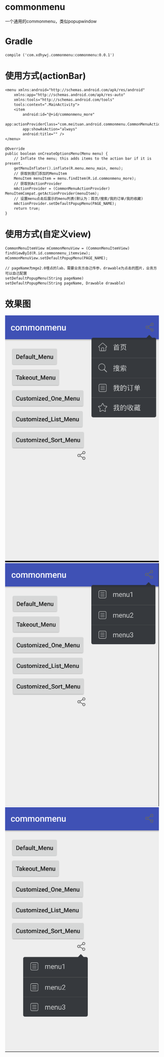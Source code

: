 # commonmenu
一个通用的commonmenu，类似popupwindow
# Gradle

    compile ('com.xdhywj.commonmenu:commonmenu:0.0.1')

# 使用方式(actionBar)

    <menu xmlns:android="http://schemas.android.com/apk/res/android"
        xmlns:app="http://schemas.android.com/apk/res-auto"
        xmlns:tools="http://schemas.android.com/tools"
        tools:context=".MainActivity">
        <item
            android:id="@+id/commonmenu_more"
            app:actionProviderClass="com.meituan.android.commonmenu.CommonMenuActionProvider"
            app:showAsAction="always"
            android:title="" />
    </menu>

    @Override
    public boolean onCreateOptionsMenu(Menu menu) {
        // Inflate the menu; this adds items to the action bar if it is present.
        getMenuInflater().inflate(R.menu.menu_main, menu);
        // 获取到我们添加的MenuItem
        MenuItem menuItem = menu.findItem(R.id.commonmenu_more);
        // 获取到ActionProvider
        mActionProvider = (CommonMenuActionProvider) MenuItemCompat.getActionProvider(menuItem);
        // 设置menu点击后展示的menu列表(默认为：首页/搜索/我的订单/我的收藏)
        mActionProvider.setDefaultPopupMenu(PAGE_NAME);
        return true;
    }

# 使用方式(自定义view)

    CommonMenuItemView mCommonMenuView = (CommonMenuItemView) findViewById(R.id.commonmenu_itemview);
    mCommonMenuView.setDefaultPopupMenu(PAGE_NAME);

    // pageName为mge2.0埋点的lab，需要业务方自己传参，drawable为点击的图片，业务方可以自己配置
    setDefaultPopupMenu(String pageName)
    setDefaultPopupMenu(String pageName, Drawable drawable)

# 效果图
<img src="screenshots/commonmenu_actionbar_default.png"/>
<img src="screenshots/commonmenu_actionbar_customized.png"/>
<img src="screenshots/commonmenu_view_default.png"/>